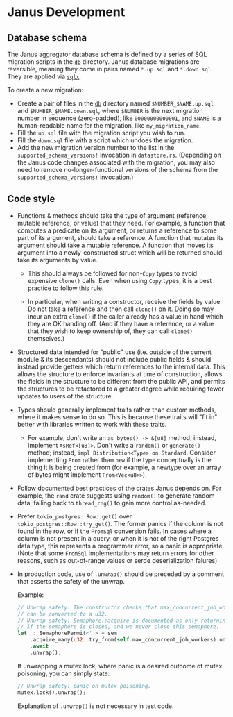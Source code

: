 # Janus Development

## Database schema

The Janus aggregator database schema is defined by a series of SQL migration
scripts in the [`db`](../db) directory. Janus database migrations are
reversible, meaning they come in pairs named `*.up.sql` and `*.down.sql`. They
are applied via [`sqlx`][sqlx-cli].

To create a new migration:

* Create a pair of files in the [`db`](../db) directory named
  `$NUMBER_$NAME.up.sql` and `$NUMBER_$NAME.down.sql`, where `$NUMBER` is the
  next migration number in sequence (zero-padded), like `00000000000001`, and
  `$NAME` is a human-readable name for the migration, like `my_migration_name`.
* Fill the `up.sql` file with the migration script you wish to run.
* Fill the `down.sql` file with a script which undoes the migration.
* Add the new migration version number to the list in the
  `supported_schema_versions!` invocation in `datastore.rs`. (Depending on the
  Janus code changes associated with the migration, you may also need to remove
  no-longer-functional versions of the schema from the
  `supported_schema_versions!` invocation.)

[sqlx-cli]: https://crates.io/crates/sqlx-cli

## Code style

* Functions & methods should take the type of argument (reference, mutable
  reference, or value) that they need. For example, a function that computes a
  predicate on its argument, or returns a reference to some part of its
  argument, should take a reference. A function that mutates its argument should
  take a mutable reference. A function that moves its argument into a
  newly-constructed struct which will be returned should take its arguments by
  value.

  * This should always be followed for non-`Copy` types to avoid expensive
    `clone()` calls. Even when using `Copy` types, it is a best practice to
    follow this rule.

  * In particular, when writing a constructor, receive the fields by value. Do
    not take a reference and then call `clone()` on it. Doing so may incur an
    extra `clone()` if the caller already has a value in hand which they are OK
    handing off. (And if they have a reference, or a value that they wish to
    keep ownership of, they can call `clone()` themselves.)

* Structured data intended for "public" use (i.e. outside of the current module
  & its descendants) should not include public fields & should instead provide
  getters which return references to the internal data. This allows the
  structure to enforce invariants at time of construction, allows the fields in
  the structure to be different from the public API, and permits the structures
  to be refactored to a greater degree while requiring fewer updates to users of
  the structure.

* Types should generally implement traits rather than custom methods, where it
  makes sense to do so. This is because these traits will "fit in" better with
  libraries written to work with these traits.

  * For example, don't write an `as_bytes() -> &[u8]` method; instead, implement
    `AsRef<[u8]>`. Don't write a `random()` or `generate()` method; instead,
    `impl Distribution<Type> on Standard`. Consider implementing `From` rather
    than `new` if the type conceptually is the thing it is being created from
    (for example, a newtype over an array of bytes might implement
    `From<Vec<u8>>`).

* Follow documented best practices of the crates Janus depends on. For example,
  the `rand` crate suggests using `random()` to generate random data, falling
  back to `thread_rng()` to gain more control as-needed.

* Prefer `tokio_postgres::Row::get()` over `tokio_postgres::Row::try_get()`.
  The former panics if the column is not found in the row, or if the `FromSql`
  conversion fails. In cases where a column is not present in a query, or when
  it is not of the right Postgres data type, this represents a programmer error,
  so a panic is appropriate. (Note that some `FromSql` implementations may
  return errors for other reasons, such as out-of-range values or serde
  deserialization falures)

* In production code, use of `.unwrap()` should be preceded by a comment
  that asserts the safety of the unwrap.

  Example:
  ```rust
  // Unwrap safety: The constructor checks that max_concurrent_job_workers 
  // can be converted to a u32.
  // Unwrap safety: Semaphore::acquire is documented as only returning an error
  // if the semaphore is closed, and we never close this semaphore.
  let _: SemaphorePermit<'_> = sem
      .acquire_many(u32::try_from(self.max_concurrent_job_workers).unwrap())
      .await
      .unwrap();
  ```

  If unwrapping a mutex lock, where panic is a desired outcome of mutex poisoning,
  you can simply state:
  ```rust
  // Unwrap safety: panic on mutex poisoning.
  mutex.lock().unwrap();
  ```

  Explanation of `.unwrap()` is not necessary in test code.
